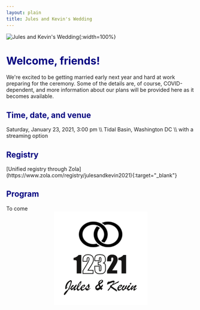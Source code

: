 ```yaml
---
layout: plain
title: Jules and Kevin's Wedding
---
```


![Jules and Kevin's Wedding](flyer-landscape.png){:width=100%}

<h1><font color=navy> Welcome, friends! </font></h1>

We're excited to be getting married early next year and hard at work preparing for the ceremony. Some of the details are, of course, COVID-dependent, and more information about our plans will be provided here as it becomes available.

<h2><font color=navy> Time, date, and venue </font></h2>
Saturday, January 23, 2021, 3:00 pm \\
Tidal Basin, Washington DC \\
with a streaming option

<h2><font color=navy> Registry </font></h2>
[Unified registry through Zola](https://www.zola.com/registry/julesandkevin2021){:target="_blank"}

<h2><font color=navy> Program </font></h2>
To come

<center>
<img src="date-logo.png" width="250"/>
</center>

